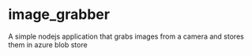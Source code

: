 # image_grabber
A simple nodejs application that grabs images from a camera and stores them in azure blob store
